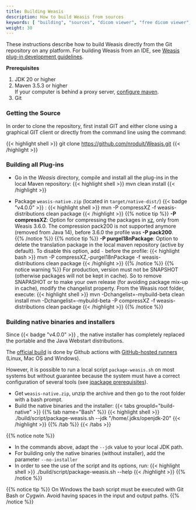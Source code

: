 ```yaml
---
title: Building Weasis
description: How to build Weasis from sources
keywords: [ "building", "sources", "dicom viewer", "free dicom viewer", "open source dicom viewer", "weasis dicom viewer",  "multi-platform dicom viewer", "dicom", "pacs", "pacs viewer" ]
weight: 30
---
```


These instructions describe how to build Weasis directly from the Git repository on any platform. For building Weasis from an IDE, see [Weasis plug-in development guidelines](../guidelines).

**Prerequisites**

1. JDK 20 or higher
2. Maven 3.5.3 or higher<br>
   If your computer is behind a proxy server, [configure maven](https://maven.apache.org/guides/mini/guide-proxies.html).
3. Git

### Getting the Source

In order to clone the repository, first install GIT and either clone using a graphical GIT client or directly from the command line using the command:

{{< highlight shell >}}
git clone https://github.com/nroduit/Weasis.git
{{< /highlight >}}

### Building all Plug-ins

- Go in the *Weasis* directory, compile and install all the plug-ins in the local Maven repository:
{{< highlight shell >}}
mvn clean install
{{< /highlight >}}

- Package `weasis-native.zip` (located in `target/native-dist/`) {{< badge "v4.0.0" >}} :
{{< highlight shell >}}
mvn -P compressXZ -f weasis-distributions clean package
{{< /highlight >}}
{{% notice tip %}}
**-P compressXZ**: Option for compressing the packages in [xz](https://en.wikipedia.org/wiki/XZ_Utils), only from Weasis 3.6.0. The compression pack200 is not supported anymore (removed from Java 14), before 3.6.0 the profile was **-P pack200**.<br>
{{% /notice %}}
{{% notice tip %}}
**-P purgeI18nPackage**: Option to delete the translation package in the local maven repository (active by default). To disable this option, add `-` before the profile:
{{< highlight bash >}}
mvn -P compressXZ,-purgeI18nPackage -f weasis-distributions clean package
{{< /highlight >}}
{{% /notice %}}
{{% notice warning %}}
For production, version must not be SNAPSHOT (otherwise packages will not be kept in cache). So to remove SNAPASHOT or to make your own release (for avoiding package mix-up in cache), modify the changelist property. From the Weasis root folder, execute:
{{< highlight shell >}}
mvn -Dchangelist=-mybuild-beta clean install
mvn -Dchangelist=-mybuild-beta -P compressXZ -f weasis-distributions clean package
{{< /highlight >}}
{{% /notice %}}


### Building native binaries and installers

Since {{< badge "v4.0.0" >}} , the native installer has completely replaced the portable and the Java Webstart distributions.

The [official build](https://github.com/nroduit/Weasis/blob/master/.github/workflows/build-installer.yml) is done by Github actions with [GitHub-hosted runners](https://docs.github.com/en/actions/using-github-hosted-runners/about-github-hosted-runners) (Linux, Mac OS and Windows). 

However, it is possible to run a local script `package-weasis.sh` on most systems but without guarantee because the system must have a correct configuration of several tools (see [jpackage prerequisites](https://docs.oracle.com/en/java/javase/20/jpackage/packaging-overview.html)).

- Get `weasis-native.zip`, unzip the archive and then go to the root folder with a bash prompt. 
- Build the native binaries and the installer:
{{< tabs groupId="build-native" >}}
{{% tab name="Bash" %}}
{{< highlight shell >}}
./build/script/package-weasis.sh --jdk "/home/.jdks/openjdk-20"
{{< /highlight >}}
{{% /tab %}}
{{< /tabs >}}

{{% notice note %}}
- In the commands above, adapt the `--jdk` value to your local JDK path.<br>
- For building only the native binaries (without installer), add the parameter `--no-installer`<br>
- In order to see the use of the script and its options, run:
  {{< highlight shell >}}
  ./build/script/package-weasis.sh --help
  {{< /highlight >}}
  {{% /notice %}}

{{% notice tip %}}
On Windows the bash script must be executed with Git Bash or Cygwin. Avoid having spaces in the input and output paths.
{{% /notice %}}

